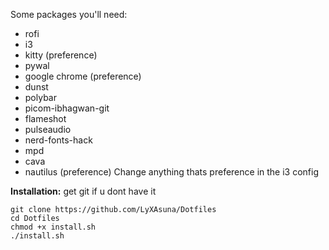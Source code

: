 Some packages you'll need:

- rofi
- i3
- kitty (preference)
- pywal
- google chrome (preference)
- dunst
- polybar
- picom-ibhagwan-git
- flameshot
- pulseaudio
- nerd-fonts-hack
- mpd
- cava
- nautilus (preference)
Change anything thats preference in the i3 config

**Installation:**
get git if u dont have it

```
git clone https://github.com/LyXAsuna/Dotfiles
cd Dotfiles
chmod +x install.sh
./install.sh

